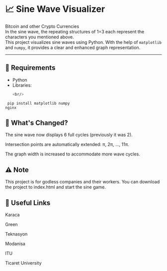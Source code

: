 # 📈 Sine Wave Visualizer

Bitcoin and other Crypto Currencies  
In the sine wave, the repeating structures of 1=3 each represent the characters you mentioned above.  
This project visualizes sine waves using Python. With the help of `matplotlib` and `numpy`, it provides a clear and enhanced graph representation.

---

## 🚀 Requirements

- Python  
- Libraries:  
  ```bash
  <br/>
<code>  pip install matplotlib numpy</code>
<br/>
<code>nginx</code>
## 🔧 What's Changed?
The sine wave now displays 6 full cycles (previously it was 2).

Intersection points are automatically extended: π, 2π, ..., 11π.

The graph width is increased to accommodate more wave cycles.

## ⚠️ Note
This project is for godless companies and their workers.
You can download the project to index.html and start the sine game.

## 🔗 Useful Links
Karaca

Green

Teknasyon

Modanisa

ITU

Ticaret University
